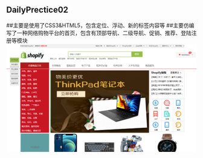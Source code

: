 DailyPrectice02
------
##主要是使用了CSS3&HTML5，包含定位、浮动、新的标签内容等
##主要仿编写了一种网络购物平台的首页，包含有顶部导航、二级导航、促销、推荐、登陆注册等模块
![](https://github.com/Kawul007/DailyPrectice02/raw/master/READMEimg/img01.png)

